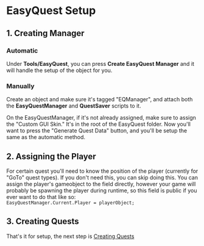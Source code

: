 
# EasyQuest Setup

## 1. Creating Manager

### Automatic
Under **Tools/EasyQuest**, you can press **Create EasyQuest Manager** and it will handle the setup of the object for you. 

### Manually
Create an object and make sure it's tagged "EQManager", and attach both the **EasyQuestManager** and **QuestSaver** scripts to it.

On the EasyQuestManager, if it's not already assigned, make sure to assign the "Custom GUI Skin." It's in the root of the EasyQuest folder. Now you'll want to press the "Generate Quest Data" button, and you'll be setup the same as the automatic method.

## 2. Assigning the Player
For certain quest you'll need to know the position of the player (currently for "GoTo" quest types). If you don't need this, you can skip doing this.
You can assign the player's gameobject to the field directly, however your game will probably be spawning the player during runtime, so this field is public if you ever want to do that like so:     
`EasyQuestManager.Current.Player = playerObject;`

## 3. Creating Quests
That's it for setup, the next step is [Creating Quests](QuestManager/CreatingQuest.md)
